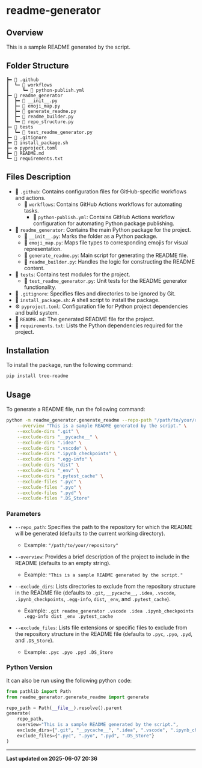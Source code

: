 # readme-generator

## Overview
This is a sample README generated by the script.

## Folder Structure
```
┣━ 📁 .github
┃  ┗━ 📁 workflows
┃     ┗━ 📜 python-publish.yml
┣━ 📁 readme_generator
┃  ┣━ 🐍 __init__.py
┃  ┣━ 🐍 emoji_map.py
┃  ┣━ 🐍 generate_readme.py
┃  ┣━ 🐍 readme_builder.py
┃  ┗━ 🐍 repo_structure.py
┣━ 📁 tests
┃  ┗━ 🐍 test_readme_generator.py
┣━ 👻 .gitignore
┣━ 🐚 install_package.sh
┣━ ⚙️ pyproject.toml
┣━ 📖 README.md
┗━ 📃 requirements.txt
```

## Files Description
* 📁 `.github`: Contains configuration files for GitHub-specific workflows and actions.
	- 📁 `workflows`: Contains GitHub Actions workflows for automating tasks.
		- 📜 `python-publish.yml`: Contains GitHub Actions workflow configuration for automating Python package publishing.
* 📁 `readme_generator`: Contains the main Python package for the project.
	- 🐍 `__init__.py`: Marks the folder as a Python package.
	- 🐍 `emoji_map.py`: Maps file types to corresponding emojis for visual representation.
	- 🐍 `generate_readme.py`: Main script for generating the README file.
	- 🐍 `readme_builder.py`: Handles the logic for constructing the README content.
* 📁 `tests`: Contains test modules for the project.
	- 🐍 `test_readme_generator.py`: Unit tests for the README generator functionality.
* 👻 `.gitignore`: Specifies files and directories to be ignored by Git.
* 🐚 `install_package.sh`: A shell script to install the package.
* ⚙️ `pyproject.toml`: Configuration file for Python project dependencies and build system.
* 📖 `README.md`: The generated README file for the project.
* 📃 `requirements.txt`: Lists the Python dependencies required for the project.

## Installation

To install the package, run the following command:

```bash
pip install tree-readme
```

## Usage

To generate a README file, run the following command:

```bash
python -m readme_generator.generate_readme --repo-path "/path/to/your/repository" \
    --overview "This is a sample README generated by the script." \
    --exclude-dirs ".git" \
	--exclude-dirs "__pycache__" \
	--exclude-dirs ".idea" \
	--exclude-dirs ".vscode" \
	--exclude-dirs ".ipynb_checkpoints" \
	--exclude-dirs ".egg-info" \
	--exclude-dirs "dist" \
	--exclude-dirs "_env" \
	--exclude-dirs ".pytest_cache" \
	--exclude-files ".pyc" \
	--exclude-files ".pyo" \
	--exclude-files ".pyd" \
	--exclude-files ".DS_Store"
```

### Parameters

- `--repo_path`: Specifies the path to the repository for which the README will be generated (defaults to the current working directory).
	- Example: `"/path/to/your/repository"`

- `--overview`: Provides a brief description of the project to include in the README (defaults to an empty string).
	- Example: `"This is a sample README generated by the script."`

- `--exclude_dirs`: Lists directories to exclude from the repository structure in the README file (defaults to `.git`, `__pycache__`, `.idea`, `.vscode`, `.ipynb_checkpoints`, `.egg-info`, `dist`, `_env`, and `.pytest_cache`).
	- Example: `.git readme_generator .vscode .idea .ipynb_checkpoints .egg-info dist _env .pytest_cache`

- `--exclude_files`: Lists file extensions or specific files to exclude from the repository structure in the README file (defaults to `.pyc`, `.pyo`, `.pyd`, and `.DS_Store`).
	- Example: `.pyc .pyo .pyd .DS_Store`

### Python Version

It can also be run using the following python code:

```python
from pathlib import Path
from readme_generator.generate_readme import generate

repo_path = Path(__file__).resolve().parent
generate(
	repo_path,
	overview="This is a sample README generated by the script.",
	exclude_dirs={".git", "__pycache__", ".idea", ".vscode", ".ipynb_checkpoints", ".egg-info", "dist", "_env", ".pytest_cache",},
	exclude_files={".pyc", ".pyo", ".pyd", ".DS_Store"}
)
```

-------------------------------------------
**Last updated on 2025-06-07 20:36**